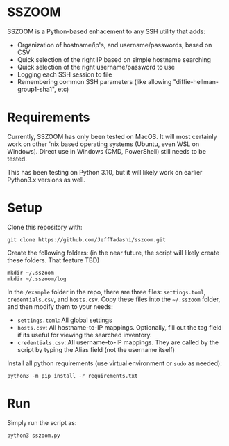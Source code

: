 # SSZOOM

SSZOOM is a Python-based enhacement to any SSH utility that adds:
- Organization of hostname/ip's, and username/passwords, based on CSV
- Quick selection of the right IP based on simple hostname searching
- Quick selection of the right username/password to use
- Logging each SSH session to file
- Remembering common SSH parameters (like allowing "diffie-hellman-group1-sha1", etc)

# Requirements

Currently, SSZOOM has only been tested on MacOS. It will most certainly work on other 'nix based operating systems (Ubuntu, even WSL on Windows). Direct use in Windows (CMD, PowerShell) still needs to be tested.

This has been testing on Python 3.10, but it will likely work on earlier Python3.x versions as well.

# Setup

Clone this repository with:
```
git clone https://github.com/JeffTadashi/sszoom.git
```

Create the following folders:
(in the near future, the script will likely create these folders. That feature TBD)
```
mkdir ~/.sszoom
mkdir ~/.sszoom/log
```

In the `/example` folder in the repo, there are three files: `settings.toml`, `credentials.csv`, and `hosts.csv`. Copy these files into the `~/.sszoom` folder, and then modify them to your needs:
- `settings.toml`: All global settings
- `hosts.csv`: All hostname-to-IP mappings. Optionally, fill out the tag field if its useful for viewing the searched inventory.
- `credentials.csv`: All username-to-IP mappings. They are called by the script by typing the Alias field (not the username itself)

Install all python requirements (use virtual environment or `sudo` as needed):
```
python3 -m pip install -r requirements.txt
```

# Run

Simply run the script as:
```
python3 sszoom.py
```